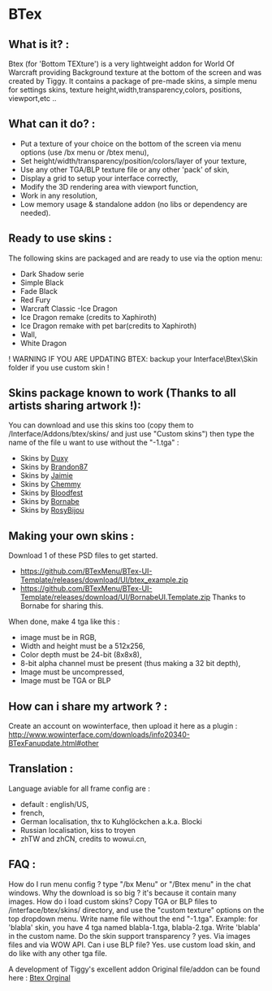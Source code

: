 # BTex

What is it? :
-------------
Btex (for 'Bottom TEXture') is a very lightweight addon for World Of Warcraft providing Background texture at the bottom of the screen and was created by Tiggy.
It contains a package of pre-made skins, a simple menu for settings skins, texture height,width,transparency,colors, positions, viewport,etc ..

What can it do? :
-----------------
- Put a texture of your choice on the bottom of the screen via menu options (use /bx menu or /btex menu),
- Set height/width/transparency/position/colors/layer of your texture,
- Use any other TGA/BLP texture file or any other 'pack' of skin,
- Display a grid to setup your interface correctly,
- Modify the 3D rendering area with viewport function,
- Work in any resolution,
- Low memory usage & standalone addon (no libs or dependency are needed).

Ready to use skins :
--------------------
The following skins are packaged and are ready to use via the option menu:
- Dark Shadow serie
- Simple Black
- Fade Black
- Red Fury
- Warcraft Classic
-Ice Dragon
- Ice Dragon remake (credits to Xaphiroth)
- Ice Dragon remake with pet bar(credits to Xaphiroth)
- Wall,
- White Dragon

! WARNING IF YOU ARE UPDATING BTEX: backup your Interface\Btex\Skin folder if you use custom skin !

Skins package known to work (Thanks to all artists sharing artwork !):
----------------------------------------------------------------------
You can download and use this skins too (copy them to /Interface/Addons/btex/skins/ and just use "Custom skins") then type the name of the file u want to use without the "-1.tga" :

- Skins by [Duxy](http://www.wowinterface.com/downloads/author-204503.html)
- Skins by [Brandon87](http://www.wowinterface.com/downloads/author-272366.html)
- Skins by [Jaimie](http://www.wowinterface.com/downloads/author-272286.html)
- Skins by [Chemmy](http://www.wowinterface.com/downloads/author-44144.html)
- Skins by [Bloodfest](http://www.wowinterface.com/downloads/author-277862.html)
- Skins by [Bornabe](http://www.wowinterface.com/portal.php?id=591&amp;a=list)
- Skins by [RosyBijou](http://www.wowinterface.com/downloads/info14777-BTEX--IceDragoncustomized.html#info)

Making your own skins :
-----------------------
Download 1 of these PSD files to get started.
- https://github.com/BTexMenu/BTex-UI-Template/releases/download/UI/btex_example.zip
- https://github.com/BTexMenu/BTex-UI-Template/releases/download/UI/BornabeUI.Template.zip Thanks to Bornabe for sharing this.

When done, make 4 tga like this :
- image must be in RGB,
- Width and height must be a 512x256,
- Color depth must be 24-bit (8x8x8),
- 8-bit alpha channel must be present (thus making a 32 bit depth),
- Image must be uncompressed,
- Image must be TGA or BLP

How can i share my artwork ? :
------------------------------
Create an account on wowinterface, then upload it here as a plugin : http://www.wowinterface.com/downloads/info20340-BTexFanupdate.html#other

Translation :
-------------
Language aviable for all frame config are :
- default : english/US,
- french,
- German localisation, thx to Kuhglöckchen a.k.a. Blocki
- Russian localisation, kiss to troyen
- zhTW and zhCN, credits to wowui.cn,

FAQ :
-----
How do I run menu config ? type "/bx Menu" or "/Btex menu" in the chat windows.
Why the download is so big ? it's because it contain many images.
How do i load custom skins? Copy TGA or BLP files to /interface/btex/skins/ directory, and use the "custom texture" options on the top dropdown menu. Write name file without the end "-1.tga".
Example:  for 'blabla' skin, you have 4 tga named blabla-1.tga, blabla-2.tga. Write 'blabla' in the custom name.
Do the skin support transparency ? yes. Via images files and via WOW API.
Can i use BLP file? Yes. use custom load skin, and do like with any other tga file.

A development of Tiggy's excellent addon
Original file/addon can be found here : [Btex Orginal](http://www.wowinterface.com/downloads/info7906-BTex.html)

